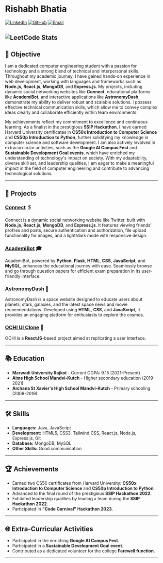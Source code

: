 # Rishabh Bhatia

[![LinkedIn](https://img.shields.io/badge/LinkedIn-0077B5?logo=linkedin&logoColor=white)](https://www.linkedin.com/in/bhatiarishabh02/) [![GitHub](https://img.shields.io/badge/GitHub-181717?logo=github&logoColor=white)](https://github.com/Rishabh022/Rishabh022) [![Email](https://img.shields.io/badge/Email-D14836?logo=gmail&logoColor=white)](mailto:rishabhbhatia02@gmail.com)

![LeetCode Stats](https://leetcode.card.workers.dev/_Rishabh_Bhatia?theme=dark&font=baloo&extension=null)
---

## 🚀 Objective

I am a dedicated computer engineering student with a passion for technology and a strong blend of technical and interpersonal skills. Throughout my academic journey, I have gained hands-on experience in web development, working with languages and frameworks such as **Node.js**, **React.js**, **MongoDB**, and **Express.js**. My projects, including dynamic social networking websites like **Connect**, educational platforms like **AcademiBot**, and interactive applications like **AstronomyDash**, demonstrate my ability to deliver robust and scalable solutions. I possess effective technical communication skills, which allow me to convey complex ideas clearly and collaborate efficiently within team environments.

My achievements reflect my commitment to excellence and continuous learning. As a finalist in the prestigious **SSIP Hackathon**, I have earned Harvard University certificates in **CS50x Introduction to Computer Science** and **CS50p Introduction to Python**, further solidifying my knowledge in computer science and software development. I am also actively involved in extracurricular activities, such as the **Google AI Campus Fest** and **Sustainable Development Goal events**, which have enriched my understanding of technology's impact on society. With my adaptability, diverse skill set, and leadership qualities, I am eager to make a meaningful impact in the field of computer engineering and contribute to advancing technological solutions.

---

## 🌟 Projects

### [Connect](https://connect-phi-one.vercel.app/) 🖇️
Connect is a dynamic social networking website like Twitter, built with **Node.js**, **React.js**, **MongoDB**, and **Express.js**. It features viewing friends' profiles and posts, secure authentication and authorization, file upload functionality for images, and a light/dark mode with responsive design.

### [AcademiBot](https://www.linkedin.com/posts/bhatiarishabh02_academibot-chatbot-educationtech-activity-7149950337217454080--x_P?utm_source=share&utm_medium=member_desktop) 🎓
AcademiBot, powered by **Python**, **Flask**, **HTML**, **CSS**, **JavaScript**, and **MySQL**, enhances the educational journey with ease. Seamlessly browse and go through question papers for efficient exam preparation in its user-friendly interface.

### [AstronomyDash](https://rishabh022.github.io/AstronomyDash/) 🌌
AstronomyDash is a space website designed to educate users about planets, stars, galaxies, and the latest space news and movie recommendations. Developed using **HTML**, **CSS**, and **JavaScript**, it provides an engaging platform for enthusiasts to explore the cosmos.

### [OCHI UI Clone](https://rishabh022.github.io/OCHI-Clone/) 🎨
OCHI is a **ReactJS**-based project aimed at replicating a user interface.

---

## 📚 Education

- **Marwadi University Rajkot** - Current CGPA: 9.15 (2021-Present)
- **Aims High School Mandvi-Kutch** - Higher secondary education (2019-2021)
- **Archana St Xavier's High School Mandvi-Kutch** - Primary schooling (2008-2019)

---

## 🛠 Skills

- **Languages:** Java, JavaScript
- **Development:** HTML5, CSS3, Tailwind CSS, React.js, Node.js, Express.js, Git
- **Database:** MongoDB, MySQL
- **Other Skills:** Good communication

---

## 🏆 Achievements

- Earned two CS50 certificates from Harvard University: **CS50x Introduction to Computer Science** and **CS50p Introduction to Python**.
- Advanced to the final round of the prestigious **SSIP Hackathon 2022**.
- Exhibited leadership qualities by leading a team during the **SSIP Hackathon 2022**.
- Participated in **"Code Carnival" Hackathon 2023**.

---

## 🌐 Extra-Curricular Activities

- Participated in the enriching **Google AI Campus Fest**.
- Participated in a **Sustainable Development Goal event**.
- Contributed as a dedicated volunteer for the college **Farewell function**.

---
